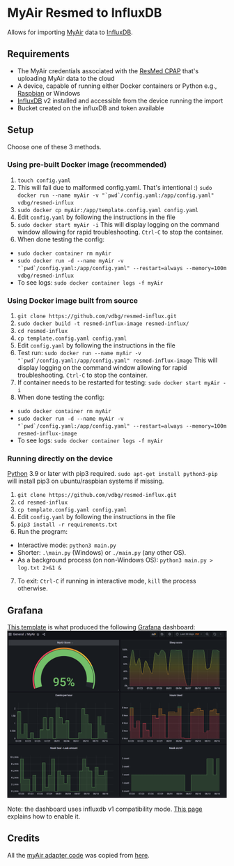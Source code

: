 # MyAir Resmed to InfluxDB

Allows for importing [MyAir](https://myair.resmed.com/) data to [InfluxDB](https://www.influxdata.com/).

## Requirements

- The MyAir credentials associated with the [ResMed CPAP](https://www.resmed.com/en-us/sleep-apnea/cpap-products/cpap-machines/) that's uploading MyAir data to the cloud
- A device, capable of running either Docker containers or Python e.g., [Raspbian](https://www.raspbian.org/) or Windows
- [InfluxDB](https://en.wikipedia.org/wiki/InfluxDB) v2 installed and accessible from the device running the import
- Bucket created on the influxDB and token available

## Setup

Choose one of these 3 methods.

### Using pre-built Docker image (recommended)

1. `touch config.yaml`
2. This will fail due to malformed config.yaml. That's intentional :)
   ``sudo docker run --name myAir -v "`pwd`/config.yaml:/app/config.yaml" vdbg/resmed-influx``
3. `sudo docker cp myAir:/app/template.config.yaml config.yaml`
4. Edit `config.yaml` by following the instructions in the file
5. `sudo docker start myAir -i`
  This will display logging on the command window allowing for rapid troubleshooting. `Ctrl-C` to stop the container.
7. When done testing the config:
  * `sudo docker container rm myAir`
  * ``sudo docker run -d --name myAir -v "`pwd`/config.yaml:/app/config.yaml" --restart=always --memory=100m vdbg/resmed-influx``
  * To see logs: `sudo docker container logs -f myAir`

### Using Docker image built from source

1. `git clone https://github.com/vdbg/resmed-influx.git`
2. `sudo docker build -t resmed-influx-image resmed-influx/`
3. `cd resmed-influx`
4. `cp template.config.yaml config.yaml`
5. Edit `config.yaml` by following the instructions in the file
6. Test run: ``sudo docker run --name myAir -v "`pwd`/config.yaml:/app/config.yaml" resmed-influx-image``
   This will display logging on the command window allowing for rapid troubleshooting. `Ctrl-C` to stop the container.
7. If container needs to be restarted for testing: `sudo docker start myAir -i`
8. When done testing the config:
  * `sudo docker container rm myAir`
  * ``sudo docker run -d --name myAir -v "`pwd`/config.yaml:/app/config.yaml" --restart=always --memory=100m resmed-influx-image``
  * To see logs: `sudo docker container logs -f myAir`

### Running directly on the device

[Python](https://www.python.org/) 3.9 or later with pip3 required. `sudo apt-get install python3-pip` will install pip3 on ubuntu/raspbian systems if missing.

1. `git clone https://github.com/vdbg/resmed-influx.git`
2. `cd resmed-influx`
3. `cp template.config.yaml config.yaml`
4. Edit `config.yaml` by following the instructions in the file
5. `pip3 install -r requirements.txt`
6. Run the program:
  * Interactive mode: `python3 main.py`
  * Shorter: `.\main.py` (Windows) or `./main.py` (any other OS).
  * As a background process (on non-Windows OS): `python3 main.py > log.txt 2>&1 &`
7. To exit: `Ctrl-C` if running in interactive mode, `kill` the process otherwise.

## Grafana

[This template](grafana/dashboard.json) is what produced the following [Grafana](https://grafana.com/) dashboard:
![Grafana dashboard](grafana/dashboard.png)

Note: the dashboard uses influxdb v1 compatibility mode. [This page](https://www.techetio.com/2021/11/29/influxdb-v2-using-the-v1-api-for-v1-dependent-applications/) explains how to enable it.

## Credits

All the [myAir adapter code](myair_client/) was copied from [here](https://github.com/prestomation/resmed_myair_sensors/tree/master/custom_components/resmed_myair/client).
